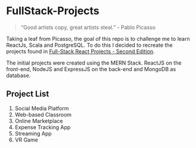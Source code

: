 # FullStack-Projects

> “Good artists copy, great artists steal.” - Pablo Picasso

Taking a leaf from Picasso, the goal of this repo is to challenge me to learn ReactJs, Scala and PostgreSQL. To do this I decided to recreate the projects found in [Full-Stack React Projects - Second Edition](https://www.packtpub.com/product/full-stack-react-projects-second-edition/9781839215414).

The initial projects were created using the MERN Stack. ReactJS on the front-end, NodeJS and ExpressJS on the back-end and MongoDB as database.

## Project List
1. Social Media Platform
2. Web-based Classroom
3. Online Marketplace
4. Expense Tracking App
5. Streaming App
6. VR Game